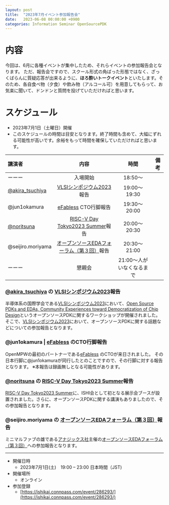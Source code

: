 ```yaml
---
layout: post
title:  "2023年7月イベント参加報告会"
date:   2023-06-08 00:00:00 +0900
categories: Information Seminar OpenSourcePDK
---
```


# 内容
今回は、6月に各種イベントが集中したため、それらイベントの参加報告会となります。
ただ、報告会ですので、スクール形式の角ばった形態ではなく、ざっくばらんに質疑応答が出来るように、**ほろ酔いトークイベント**といたします。そのため、各自食べ物（夕食）や飲み物（アルコール可）を用意してもらって、お気楽に聞いて、ドンドンと質問を投げていただければと思います。

# スケジュール
* 2023年7月1日（土曜日）開催
* このスケジュールの時間は目安となります。終了時間も含めて、大幅にずれる可能性が高いです。余裕をもって時間を確保していただければと思います。

| 講演者 | 内容 | 時間 | 備考 | 
|:------------ |:--------------:|:--------------:|:--------------:|
| ーーー | 入場開始 | 18:50～ | |
| [@akira_tsuchiya](https://note.com/akira_tsuchiya) | [VLSIシンポジウム2023](https://www.vlsisymposium.org/index.html)報告 | 19:00～19:30 | |
| @jun1okamura | [eFabless](https://efabless.com/) CTO行脚報告 | 19:30～20:00 | |
| [@noritsuna](https://www.siprop.org/en/2.0/index.php?noritsuna) | [RISC-V Day Tokyo2023 Summer](https://riscv.or.jp/risc-v-day-tokyo-2023-summer/)報告 | 20:00～20:30 | |
| @seijiro.moriyama | [オープンソースEDAフォーラム（第３回）](https://www.anagix.com/nyusu/%E3%82%AA%E3%83%BC%E3%83%97%E3%83%B3%E3%82%BD%E3%83%BC%E3%82%B9eda%E3%83%95%E3%82%A9%E3%83%BC%E3%83%A9%E3%83%A0%E3%82%92%E9%96%8B%E5%82%AC%E3%81%97%E3%81%BE%E3%81%99)報告| 20:30～21:00 | |
| ーーー | 懇親会 | 21:00～人がいなくなるまで | |



### [@akira_tsuchiya](https://note.com/akira_tsuchiya) の [VLSIシンポジウム2023](https://www.vlsisymposium.org/index.html)報告
半導体系の国際学会である[VLSIシンポジウム2023](https://www.vlsisymposium.org/index.html)において、[Open Source PDKs and EDAs, Community Experiences toward Democratization of Chip Design](https://www.vlsisymposium.org/workshop1.html)というオープンソースPDKに関するワークショップが開催されました。
そこで、[VLSIシンポジウム2023](https://www.vlsisymposium.org/index.html)において、オープンソースPDKに関する話題などについての参加報告となります。

### @jun1okamura | [eFabless](https://efabless.com/) のCTO行脚報告
OpenMPWの最初のパートナーである[eFabless](https://efabless.com/) のCTOが来日されました。
その日本行脚に@jun1okamuraが同行したとのことですので、その行脚に対する報告となります。
※本報告は録画無しとなる可能性があります。

### [@noritsuna](https://www.siprop.org/en/2.0/index.php?noritsuna) の [RISC-V Day Tokyo2023 Summer](https://riscv.or.jp/risc-v-day-tokyo-2023-summer/)報告
[RISC-V Day Tokyo2023 Summer](https://riscv.or.jp/risc-v-day-tokyo-2023-summer/)に、ISHI会として初となる展示会ブースが設置されました。さらに、オープンソースPDKに関する講演もありましたので、その参加報告となります。


### @seijiro.moriyama の [オープンソースEDAフォーラム（第３回）](https://www.anagix.com/nyusu/%E3%82%AA%E3%83%BC%E3%83%97%E3%83%B3%E3%82%BD%E3%83%BC%E3%82%B9eda%E3%83%95%E3%82%A9%E3%83%BC%E3%83%A9%E3%83%A0%E3%82%92%E9%96%8B%E5%82%AC%E3%81%97%E3%81%BE%E3%81%99)報告
ミニマルファブの雄である[アナジックス社](https://www.anagix.com/welcome)主催の[オープンソースEDAフォーラム（第３回）](https://www.anagix.com/nyusu/%E3%82%AA%E3%83%BC%E3%83%97%E3%83%B3%E3%82%BD%E3%83%BC%E3%82%B9eda%E3%83%95%E3%82%A9%E3%83%BC%E3%83%A9%E3%83%A0%E3%82%92%E9%96%8B%E5%82%AC%E3%81%97%E3%81%BE%E3%81%99)への参加報告となります。


***

* 開催日時
    * 2023年7月1日(土)　19:00 – 23:00 日本時間（JST)
* 開催場所
    * オンライン
* 参加登録
    * [https://ishikai.connpass.com/event/286293/](https://ishikai.connpass.com/event/286293/)
